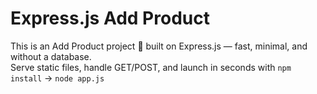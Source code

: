 # Express.js Add Product  

This is an Add Product project 🛒 built on Express.js — fast, minimal, and without a database.  
Serve static files, handle GET/POST, and launch in seconds with `npm install` → `node app.js`  
